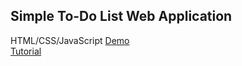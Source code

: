 ## Simple To-Do List Web Application   
HTML/CSS/JavaScript
[Demo](https://funmbia.github.io/To-Do-List/)   
[Tutorial](https://youtu.be/G0jO8kUrg-I?si=P_KaMY9MV8AdkJyN)
